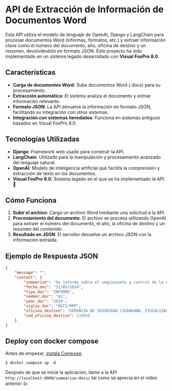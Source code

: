 # API de Extracción de Información de Documentos Word

Esta API utiliza el modelo de lenguaje de OpenAI, Django y LangChain para procesar documentos Word (informes, formatos, etc.) y extraer información clave como el número del documento, año, oficina de destino y un resumen, devolviéndolo en formato JSON. Este proyecto ha sido implementado en un sistema legado desarrollado con **Visual FoxPro 8.0**.

## Características

- **Carga de documentos Word**: Sube documentos Word (.docx) para su procesamiento.
- **Extracción automática**: El sistema analiza el documento y extrae información relevante.
- **Formato JSON**: La API devuelve la información en formato JSON, facilitando su integración con otros sistemas.
- **Integración con sistemas heredados**: Funciona en sistemas antiguos basados en Visual FoxPro 8.0.

## Tecnologías Utilizadas

- **Django**: Framework web usado para construir la API.
- **LangChain**: Utilizado para la manipulación y procesamiento avanzado del lenguaje natural.
- **OpenAI**: Modelo de inteligencia artificial que facilita la comprensión y extracción de texto en los documentos.
- **Visual FoxPro 8.0**: Sistema legado en el que se ha implementado la API. 🦊

## Cómo Funciona

1. **Subir el archivo**: Carga un archivo Word mediante una solicitud a la API.
2. **Procesamiento del documento**: El archivo se procesa utilizando OpenAI para extraer el número del documento, el año, la oficina de destino y un resumen del contenido.
3. **Resultado en JSON**: El servidor devuelve un archivo JSON con la información extraída.

## Ejemplo de Respuesta JSON

```json
{
    "message": "",
    "content": {
        "summarize": "Se informa sobre el seguimiento y control de la ejecución del servicio de implementación de videovigilancia con cámaras y alarmas en puntos críticos de la urbanización Ignacio Merino. Se detalla la verificación de la instalación y configuración realizada por la empresa SERVITEC PIURA IMPORT SAC, así como el cumplimiento de los términos de referencia. Se recomienda dar la conformidad respectiva del servicio.",
        "fecha_doc": "31/05/2024",
        "tipo_doc": "INFORME",
        "number_doc": "61",
        "year_doc": "2024",
        "siglas_doc": "OGTI/MPP",
        "oficina_destino": "GERENCIA DE SEGURIDAD CIUDADANA, FISCALIZACION Y CONTROL Y GESTION DE RIESGOS DE DESASTRES",
        "cod_oficina_destino": 110656
    }
}
```

## Deploy con docker compose
Antes de empezar, [instala Compose](https://docs.docker.com/compose/install/).

```
$ docker compose up -d
```

Después de que se inicie la aplicación, llame a la API `http://localhost:8000/summarize-docs/` tal como se aprecia en el video anterior 👍


